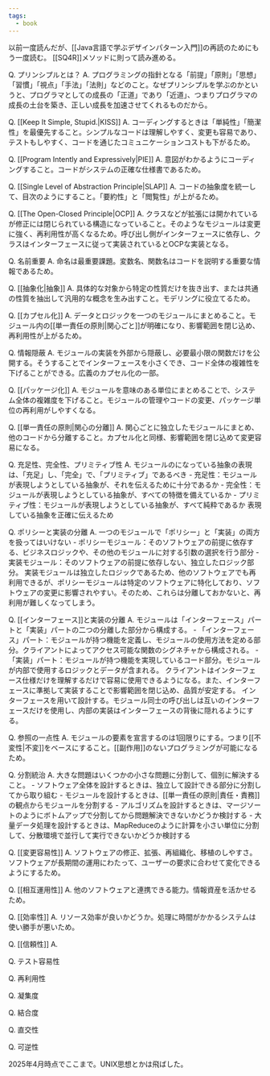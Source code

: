 ```yaml
---
tags:
  - book
---
```


以前一度読んだが、[[Java言語で学ぶデザインパターン入門]]の再読のためにもう一度読む。
[[SQ4R]]メソッドに則って読み進める。

Q. プリンシプルとは？
A. プログラミングの指針となる「前提」「原則」「思想」「習慣」「視点」「手法」「法則」などのこと。なぜプリンシプルを学ぶのかというと、プログラマとしての成長の「正道」であり「近道」、つまりプログラマの成長の土台を築き、正しい成長を加速させてくれるものだから。

Q. [[Keep It Simple, Stupid.|KISS]]
A. コーディングするときは「単純性」「簡潔性」を最優先すること。シンプルなコードは理解しやすく、変更も容易であり、テストもしやすく、コードを通じたコミュニケーションコストも下がるため。

Q. [[Program Intently and Expressively|PIE]]
A. 意図がわかるようにコーディングすること。コードがシステムの正確な仕様書であるため。

Q. [[Single Level of Abstraction Principle|SLAP]]
A. コードの抽象度を統一して、目次のようにすること。「要約性」と「閲覧性」が上がるため。

Q. [[The Open-Closed Principle|OCP]]
A. クラスなどが拡張には開かれているが修正には閉じられている構造になっていること。そのようなモジュールは変更に強く、再利用性が高くなるため。呼び出し側がインターフェースに依存し、クラスはインターフェースに従って実装されているとOCPな実装となる。

Q. 名前重要
A. 命名は最重要課題。変数名、関数名はコードを説明する重要な情報であるため。

Q. [[抽象化|抽象]]
A. 具体的な対象から特定の性質だけを抜き出す、または共通の性質を抽出して汎用的な概念を生み出すこと。モデリングに役立てるため。

Q. [[カプセル化]]
A. データとロジックを一つのモジュールにまとめること。モジュール内の[[単一責任の原則|関心ごと]]が明確になり、影響範囲を閉じ込め、再利用性が上がるため。

Q. 情報隠蔽
A. モジュールの実装を外部から隠蔽し、必要最小限の関数だけを公開する。そうすることでインターフェースを小さくでき、コード全体の複雑性を下げることができる。広義のカプセル化の一部。

Q. [[パッケージ化]]
A. モジュールを意味のある単位にまとめることで、システム全体の複雑度を下げること。モジュールの管理やコードの変更、パッケージ単位の再利用がしやすくなる。

Q. [[単一責任の原則|関心の分離]]
A. 関心ごとに独立したモジュールにまとめ、他のコードから分離すること。カプセル化と同様、影響範囲を閉じ込めて変更容易になる。

Q. 充足性、完全性、プリミティブ性
A. 
	モジュールのになっている抽象の表現は、「充足」し、「完全」で、「プリミティブ」であるべき
	- 充足性：モジュールが表現しようとしている抽象が、それを伝えるために十分であるか
	- 完全性：モジュールが表現しようとしている抽象が、すべての特徴を備えているか
	- プリミティブ性：モジュールが表現しようとしている抽象が、すべて純粋であるか
	表現している抽象を正確に伝えるため

Q. ポリシーと実装の分離
A. 
	一つのモジュールで「ポリシー」と「実装」の両方を扱ってはいけない
	- ポリシーモジュール：そのソフトウェアの前提に依存する、ビジネスロジックや、その他のモジュールに対する引数の選択を行う部分
	- 実装モジュール：そのソフトウェアの前提に依存しない、独立したロジック部分。
	実装モジュールは独立したロジックであるため、他のソフトウェアでも再利用できるが、ポリシーモジュールは特定のソフトウェアに特化しており、ソフトウェアの変更に影響されやすい。そのため、これらは分離しておかないと、再利用が難しくなってしまう。

Q. [[インターフェース]]と実装の分離
A. 
	モジュールは「インターフェース」パートと「実装」パートの二つの分離した部分から構成する。
	- 「インターフェース」パート：モジュールが持つ機能を定義し、モジュールの使用方法を定める部分。クライアントによってアクセス可能な関数のシグネチャから構成される。
	- 「実装」パート：モジュールが持つ機能を実現しているコード部分。モジュールが内部で使用するロジックとデータが含まれる。
	クライアントはインターフェース仕様だけを理解するだけで容易に使用できるようになる。また、インターフェースに準拠して実装することで影響範囲を閉じ込め、品質が安定する。
	インターフェースを用いて設計する。モジュール同士の呼び出しは互いのインターフェースだけを使用し、内部の実装はインターフェースの背後に隠れるようにする。

Q. 参照の一点性
A. モジュールの要素を宣言するのは1回限りにする。つまり[[不変性|不変]]をベースにすること。[[副作用]]のないプログラミングが可能になるため。

Q. 分割統治
A. 
	大きな問題はいくつかの小さな問題に分割して、個別に解決すること。
	- ソフトウェア全体を設計するときは、独立して設計できる部分に分割してから取り組む
	- モジュールを設計するときは、[[単一責任の原則|責任・責務]]の観点からモジュールを分割する
	- アルゴリズムを設計するときは、マージソートのようにボトムアップで分割してから問題解決できないかどうか検討する
	- 大量データ処理を設計するときは、MapReduceのように計算を小さい単位に分割して、分散環境で並行して実行できないかどうか検討する

Q. [[変更容易性]]
A. ソフトウェアの修正、拡張、再組織化、移植のしやすさ。ソフトウェアが長期間の運用にわたって、ユーザーの要求に合わせて変化できるようにするため。

Q. [[相互運用性]]
A. 他のソフトウェアと連携できる能力。情報資産を活かせるため。

Q. [[効率性]]
A. リソース効率が良いかどうか。処理に時間がかかるシステムは使い勝手が悪いため。

Q. [[信頼性]]
A. 

Q. テスト容易性

Q. 再利用性

Q. 凝集度

Q. 結合度

Q. 直交性

Q. 可逆性

2025年4月時点でここまで。UNIX思想とかは飛ばした。